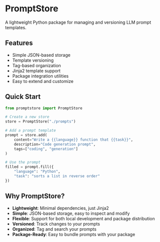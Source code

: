 # PromptStore

A lightweight Python package for managing and versioning LLM prompt templates.

## Features

- Simple JSON-based storage
- Template versioning
- Tag-based organization
- Jinja2 template support
- Package integration utilities
- Easy to extend and customize

## Quick Start

```python
from promptstore import PromptStore

# Create a new store
store = PromptStore("./prompts")

# Add a prompt template
prompt = store.add(
    content="Write a {{language}} function that {{task}}",
    description="Code generation prompt",
    tags=["coding", "generation"]
)

# Use the prompt
filled = prompt.fill({
    "language": "Python",
    "task": "sorts a list in reverse order"
})
```

## Why PromptStore?

- **Lightweight**: Minimal dependencies, just Jinja2
- **Simple**: JSON-based storage, easy to inspect and modify
- **Flexible**: Support for both local development and package distribution
- **Versioned**: Track changes to your prompts
- **Organized**: Tag and search your prompts
- **Package-Ready**: Easy to bundle prompts with your package
